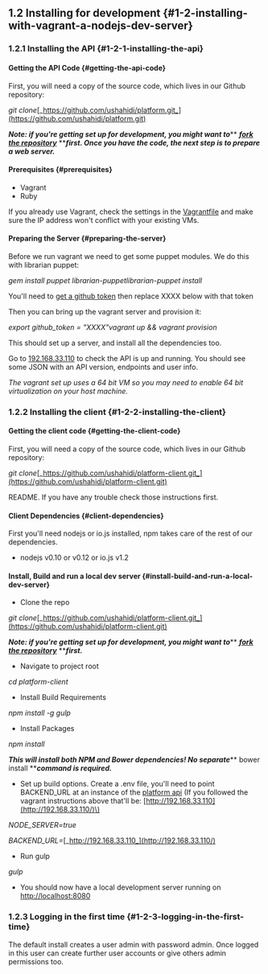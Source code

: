 ## 1.2 Installing for development {#1-2-installing-with-vagrant-a-nodejs-dev-server}

### 1.2.1 Installing the API {#1-2-1-installing-the-api}

#### Getting the API Code {#getting-the-api-code}

First, you will need a copy of the source code, which lives in our Github repository:

_git clone_[_https://github.com/ushahidi/platform.git_](https://github.com/ushahidi/platform.git)

_**Note: if you're getting set up for development, you might want to**_** **[_**fork the repository**_](https://github.com/ushahidi/docs.ushahidi.com/blob/gh-pages/install/developer-guide/adding-code.html)** **_**first. Once you have the code, the next step is to prepare a web server.**_

#### Prerequisites {#prerequisites}

* Vagrant
* Ruby

If you already use Vagrant, check the settings in the [Vagrantfile](http://docs.vagrantup.com/v2/vagrantfile/index.html) and make sure the IP address won't conflict with your existing VMs.

#### Preparing the Server {#preparing-the-server}

Before we run vagrant we need to get some puppet modules. We do this with librarian puppet:

_gem install puppet librarian-puppetlibrarian-puppet install_

You'll need to [get a github token](https://github.com/settings/tokens/new) then replace XXXX below with that token

Then you can bring up the vagrant server and provision it:

_export github\_token = "XXXX"vagrant up && vagrant provision_

This should set up a server, and install all the dependencies too.

Go to [192.168.33.110](http://192.168.33.110/) to check the API is up and running. You should see some JSON with an API version, endpoints and user info.

_The vagrant set up uses a 64 bit VM so you may need to enable 64 bit virtualization on your host machine._

### 1.2.2 Installing the client {#1-2-2-installing-the-client}

#### Getting the client code {#getting-the-client-code}

First, you will need a copy of the source code, which lives in our Github repository:

_git clone_[_https://github.com/ushahidi/platform-client.git_](https://github.com/ushahidi/platform-client.git)

README. If you have any trouble check those instructions first.

#### Client Dependencies {#client-dependencies}

First you'll need nodejs or io.js installed, npm takes care of the rest of our dependencies.

* nodejs v0.10 or v0.12 or io.js v1.2

#### Install, Build and run a local dev server {#install-build-and-run-a-local-dev-server}

* Clone the repo

_git clone_[_https://github.com/ushahidi/platform-client.git_](https://github.com/ushahidi/platform-client.git)

_**Note: if you're getting set up for development, you might want to**_** **[_**fork the repository**_](https://github.com/ushahidi/docs.ushahidi.com/blob/gh-pages/install/developer-guide/adding-code.html)** **_**first.**_

* Navigate to project root

_cd platform-client_

* Install Build Requirements

_npm install -g gulp_

* Install Packages

_npm install_

_**This will install both NPM and Bower dependencies! No separate**_** bower install **_**command is required.**_

* Set up build options. Create a .env file, you'll need to point BACKEND\_URL at an instance of the [platform api](https://github.com/ushahidi/platform) \(If you followed the vagrant instructions above that'll be: [http://192.168.33.110](http://192.168.33.110/)\)

_NODE\_SERVER=true_

_BACKEND\_URL=_[_http://192.168.33.110_](http://192.168.33.110/)

* Run gulp

_gulp_

* You should now have a local development server running on [http://localhost:8080](http://localhost:8080)

### 1.2.3 Logging in the first time {#1-2-3-logging-in-the-first-time}

The default install creates a user admin with password admin. Once logged in this user can create further user accounts or give others admin permissions too.

